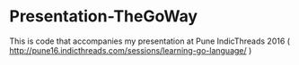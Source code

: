 # Presentation-TheGoWay

This is code that accompanies my presentation at Pune IndicThreads 2016 ( http://pune16.indicthreads.com/sessions/learning-go-language/ )
